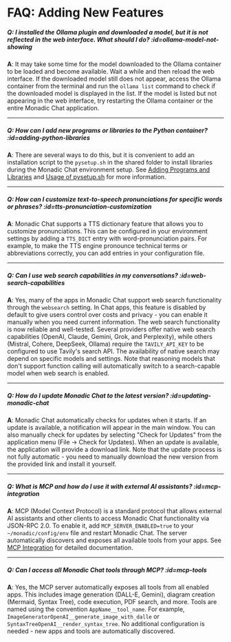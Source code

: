 # FAQ: Adding New Features

##### Q: I installed the Ollama plugin and downloaded a model, but it is not reflected in the web interface. What should I do? :id=ollama-model-not-showing

**A**: It may take some time for the model downloaded to the Ollama container to be loaded and become available. Wait a while and then reload the web interface. If the downloaded model still does not appear, access the Ollama container from the terminal and run the `ollama list` command to check if the downloaded model is displayed in the list. If the model is listed but not appearing in the web interface, try restarting the Ollama container or the entire Monadic Chat application.

---

##### Q: How can I add new programs or libraries to the Python container? :id=adding-python-libraries

**A**: There are several ways to do this, but it is convenient to add an installation script to the `pysetup.sh` in the shared folder to install libraries during the Monadic Chat environment setup. See [Adding Programs and Libraries](../docker-integration/python-container.md#adding-programs-and-libraries) and [Usage of pysetup.sh](../docker-integration/python-container.md#usage-of-pysetupsh) for more information.

---

##### Q: How can I customize text-to-speech pronunciations for specific words or phrases? :id=tts-pronunciation-customization

**A**: Monadic Chat supports a TTS dictionary feature that allows you to customize pronunciations. This can be configured in your environment settings by adding a `TTS_DICT` entry with word-pronunciation pairs. For example, to make the TTS engine pronounce technical terms or abbreviations correctly, you can add entries in your configuration file.

---

##### Q: Can I use web search capabilities in my conversations? :id=web-search-capabilities

**A**: Yes, many of the apps in Monadic Chat support web search functionality through the `websearch` setting. In Chat apps, this feature is disabled by default to give users control over costs and privacy - you can enable it manually when you need current information. The web search functionality is now reliable and well-tested. Several providers offer native web search capabilities (OpenAI, Claude, Gemini, Grok, and Perplexity), while others (Mistral, Cohere, DeepSeek, Ollama) require the `TAVILY_API_KEY` to be configured to use Tavily's search API. The availability of native search may depend on specific models and settings. Note that reasoning models that don't support function calling will automatically switch to a search-capable model when web search is enabled.

---

##### Q: How do I update Monadic Chat to the latest version? :id=updating-monadic-chat

**A**: Monadic Chat automatically checks for updates when it starts. If an update is available, a notification will appear in the main window. You can also manually check for updates by selecting "Check for Updates" from the application menu (File → Check for Updates). When an update is available, the application will provide a download link. Note that the update process is not fully automatic - you need to manually download the new version from the provided link and install it yourself.

---

##### Q: What is MCP and how do I use it with external AI assistants? :id=mcp-integration

**A**: MCP (Model Context Protocol) is a standard protocol that allows external AI assistants and other clients to access Monadic Chat functionality via JSON-RPC 2.0. To enable it, add `MCP_SERVER_ENABLED=true` to your `~/monadic/config/env` file and restart Monadic Chat. The server automatically discovers and exposes all available tools from your apps. See [MCP Integration](/advanced-topics/mcp-integration.md) for detailed documentation.

---

##### Q: Can I access all Monadic Chat tools through MCP? :id=mcp-tools

**A**: Yes, the MCP server automatically exposes all tools from all enabled apps. This includes image generation (DALL-E, Gemini), diagram creation (Mermaid, Syntax Tree), code execution, PDF search, and more. Tools are named using the convention `AppName__tool_name`. For example, `ImageGeneratorOpenAI__generate_image_with_dalle` or `SyntaxTreeOpenAI__render_syntax_tree`. No additional configuration is needed - new apps and tools are automatically discovered.
